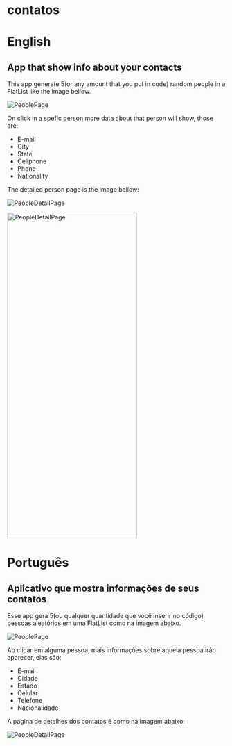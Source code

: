 # contatos
<h1>English</h1>
<h2>App that show info about your contacts</h2>

<p>This app generate 5(or any amount that you put in code) random people in a FlatList like the image bellow.</p>

![PeoplePage](/assets/images/peoplePage.jpeg)

<p>On click in a spefic person more data about that person will show, those are:</p>

<ul>
<li>E-mail</li>
<li>City</li>
<li>State</li>
<li>Cellphone</li>
<li>Phone</li>
<li>Nationality</li>
</ul>

<p>The detailed person page is the image bellow:</p> 

![PeopleDetailPage](/assets/images/peopleDetailPage.jpeg)

<img src="/assets/images/peopleDetailPage.jpeg" alt="PeopleDetailPage"
	title="PeopleDetailPage" width="300" height="750" />
	
<h1>Português</h1>
<h2>Aplicativo que mostra informações de seus contatos</h2>

<p>Esse app gera 5(ou qualquer quantidade que você inserir no código) pessoas aleatórios em uma FlatList como na imagem abaixo.</p>

![PeoplePage](/assets/images/peoplePage.jpeg)

<p>Ao clicar em alguma pessoa, mais informações sobre aquela pessoa irão aparecer, elas são:</p>

<ul>
<li>E-mail</li>
<li>Cidade</li>
<li>Estado</li>
<li>Celular</li>
<li>Telefone</li>
<li>Nacionalidade</li>
</ul>

<p>A página de detalhes dos contatos é como na imagem abaixo:</p> 

![PeopleDetailPage](/assets/images/peopleDetailPage.jpeg)

